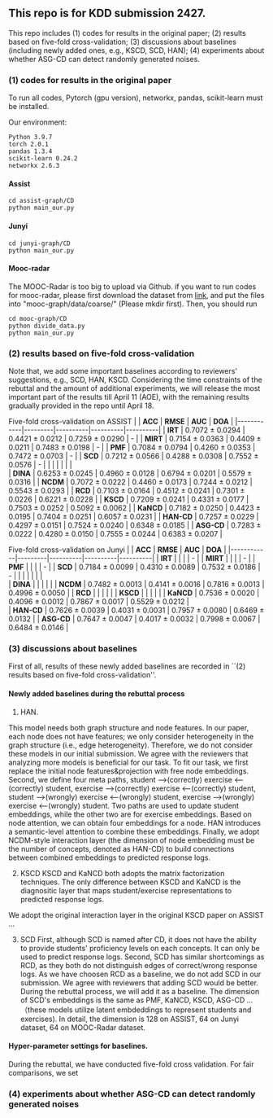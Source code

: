 ## This repo is for KDD submission 2427. 

This repo includes (1) codes for results in the original paper; (2)  results based on five-fold cross-validation; (3) discussions about baselines (including newly added ones, e.g., KSCD, SCD, HAN); (4) experiments about whether ASG-CD can detect randomly generated noises. 

### (1) codes for results in the original paper
To run all codes, Pytorch (gpu version), networkx, pandas, scikit-learn must be installed. 

Our environment:
```
Python 3.9.7 
torch 2.0.1
pandas 1.3.4
scikit-learn 0.24.2
networkx 2.6.3
```
#### Assist
```
cd assist-graph/CD
python main_our.py
```
#### Junyi
```
cd junyi-graph/CD
python main_our.py
```
#### Mooc-radar
The MOOC-Radar is too big to upload via Github. 
if you want to run codes for mooc-radar, please first download the dataset from [link](https://cloud.tsinghua.edu.cn/d/5443ee05152344c79419/), and put the files into "mooc-graph/data/coarse/" (Please mkdir first).
Then, you should run
```
cd mooc-graph/CD
python divide_data.py
python main_our.py
```

### (2) results based on five-fold cross-validation 
Note that, we add some important baselines according to reviewers' suggestions, e.g., SCD, HAN, KSCD. 
Considering the time constraints of the rebuttal and the amount of additional experiments, we will release the most important part of the results till April 11 (AOE), with the remaining results gradually provided in the repo until April 18. 

Five-fold cross-validation on ASSIST
|    | **ACC** |  **RMSE** |  **AUC** |  **DOA** |
|------------|---------|----------|----------|----------|
| **IRT**    | 0.7072  $\pm$ 0.0294   | 0.4421   $\pm$ 0.0212   | 0.7259  $\pm$ 0.0290   | -              |
| **MIRT**   | 0.7154  $\pm$ 0.0363   | 0.4409   $\pm$ 0.0211   | 0.7483  $\pm$ 0.0198   | -             |
| **PMF**    | 0.7084  $\pm$ 0.0794   | 0.4260   $\pm$ 0.0353   | 0.7472  $\pm$ 0.0703   | -             |
| **SCD**    | 0.7212  $\pm$ 0.0566   | 0.4288   $\pm$ 0.0308   | 0.7552  $\pm$ 0.0576   | -            |
|            |                      |                       |                      |                    |    
| **DINA**   | 0.6253  $\pm$ 0.0245   | 0.4960   $\pm$ 0.0128   | 0.6794  $\pm$ 0.0201   | 0.5579  $\pm$ 0.0316   |
| **NCDM**   | 0.7072  $\pm$ 0.0222   | 0.4460   $\pm$ 0.0173   | 0.7244  $\pm$ 0.0212   | 0.5543 $\pm$ 0.0293   |
| **RCD**    | 0.7103  $\pm$ 0.0164   | 0.4512   $\pm$ 0.0241   | 0.7301  $\pm$ 0.0226   | 0.6221  $\pm$ 0.0228   |
| **KSCD**   | 0.7209  $\pm$ 0.0241   | 0.4331   $\pm$ 0.0177   | 0.7503  $\pm$ 0.0252   | 0.5092  $\pm$ 0.0062   |
| **KaNCD**  | 0.7182  $\pm$ 0.0250   | 0.4423   $\pm$ 0.0195   | 0.7404  $\pm$ 0.0251   | 0.6057  $\pm$ 0.0231   |
| **HAN-CD** | 0.7257  $\pm$ 0.0229   | 0.4297   $\pm$ 0.0151   | 0.7524  $\pm$ 0.0240   | 0.6348  $\pm$ 0.0185   |
| **ASG-CD**    | 0.7283  $\pm$ 0.0222   | 0.4280   $\pm$ 0.0150   | 0.7555  $\pm$ 0.0244   | 0.6383  $\pm$ 0.0207   |

Five-fold cross-validation on Junyi
|    | **ACC** |  **RMSE** |  **AUC** |  **DOA** |
|------------|---------|----------|----------|----------|
| **IRT**    |    |    |    | -          |
| **MIRT**   |    |    |    | -          |
| **PMF**    |    |    |    | -          |
| **SCD**    |  0.7184 $\pm$ 0.0099  |  0.4310 $\pm$ 0.0089  |  0.7532 $\pm$ 0.0186  | -          |
|            |                |                 |                |            |    
| **DINA**   |    |    |    |   |
| **NCDM**   |  0.7482 $\pm$ 0.0013  |  0.4141 $\pm$ 0.0016  |  0.7816 $\pm$ 0.0013  | 0.4996 $\pm$ 0.0050 |
| **RCD**    |    |    |    |   |
| **KSCD**   |    |    |    |   |
| **KaNCD**  |  0.7536 $\pm$ 0.0020 |  0.4096 $\pm$ 0.0012  |  0.7867 $\pm$ 0.0017  |  0.5529 $\pm$ 0.0212 |  
| **HAN-CD** |  0.7626 $\pm$ 0.0039 |  0.4031 $\pm$ 0.0031  |  0.7957 $\pm$ 0.0080  |  0.6469 $\pm$ 0.0132 |
| **ASG-CD** |  0.7647 $\pm$ 0.0047 |  0.4017 $\pm$ 0.0032  |  0.7998 $\pm$ 0.0067  |  0.6484 $\pm$ 0.0146 |

### (3) discussions about baselines
First of all, results of these newly added baselines are recorded in ``(2) results based on five-fold cross-validation''. 

#### Newly added baselines during the rebuttal process
1. HAN. 

This model needs both graph structure and node features. In our paper, each node does not have features; we only consider heterogeneity in the graph structure (i.e., edge heterogeneity). Therefore, we do not consider these models in our initial submission. 
We agree with the reviewers that analyzing more models is beneficial for our task. To fit our task, we first replace the initial node features&projection with free node embeddings. 
Second, we define four meta paths, student —>(correctly) exercise <—(correctly) student, exercise —>(correctly) exercise <—(correctly) student, student —>(wrongly) exercise <—(wrongly) student, exercise —>(wrongly) exercise <—(wrongly) student. Two paths are used to update student embeddings, while the other two are for exercise embeddings. 
Based on node attention, we can obtain four embeddings for a node. HAN introduces a semantic-level attention to combine these embeddings. Finally, we adopt NCDM-style interaction layer (the dimension of node embedding must be the number of concepts, denoted as HAN-CD) to build connections between combined embeddings to predicted response logs. 

2. KSCD 
KSCD and KaNCD both adopts the matrix factorization techniques. The only difference between KSCD and KaNCD is the diagnositic layer that maps student/exercise representations to predicted response logs. 

We adopt the original interaction layer in the original KSCD paper on ASSIST ... 

3. SCD
First, although SCD is named after CD, it does not have the ability to provide students' proficiency levels on each concepts. It can only be used to predict response logs. Second, SCD has similar shortcomings as RCD, as they both do not distinguish edges of correct/wrong response logs. As we have choosen RCD as a baseline, we do not add SCD in our submission. 
We agree with reviewers that adding SCD would be better. During the rebuttal process, we will add it as a baseline. The dimension of SCD's embeddings is the same as PMF, KaNCD, KSCD, ASG-CD ... （these models utilize latent embdeddings to represent students and exercises). In detail, the dimension is 128 on ASSIST, 64 on Junyi dataset, 64 on MOOC-Radar dataset. 

#### Hyper-parameter settings for baselines. 
During the rebuttal, we have conducted five-fold cross validation.
For fair comparisons, we set 


### (4) experiments about whether ASG-CD can detect randomly generated noises



<!--Finally, some codes are borrowed from [source1](https://github.com/HFUT-LEC/EduStudio/blob/68611db64e42bebf33be66fa0126de0269b07f74/edustudio/model/CD), and [source2](https://github.com/dmlc/dgl/blob/master/examples/pytorch/han/model_hetero.py] (https://github.com/bigdata-ustc/EduCDM). -->




